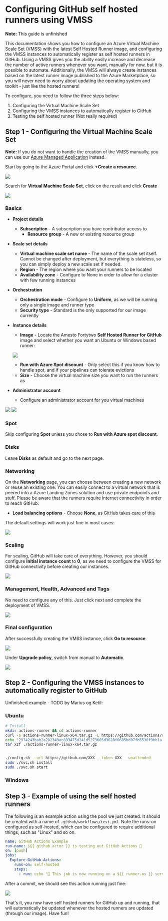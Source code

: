# Configuring GitHub self hosted runners using VMSS

**Note:** This guide is unfinished

This documentation shows you how to configure an Azure Virtual Machine Scale Set (VMSS) with the latest Self Hosted Runner image, and configuring the VMSS instances to automatically register as self hosted runners in GitHub. Using a VMSS gives you the ability easily increase and decrease the number of active runners whenever you want, manually for now, but it is possible to automate. Additionally, the VMSS will always create instances based on the latest runner image published to the Azure Marketplace, so you will never need to worry about updating the operating system and toolkit - just like the hosted runners!

To configure, you need to follow the three steps below:

1. Configuring the Virtual Machine Scale Set
2. Configuring the VMSS instances to automatically register to GitHub
3. Testing the self hosted runner (Not really required)

## Step 1 - Configuring the Virtual Machine Scale Set

**Note:** If you do not want to handle the creation of the VMSS manually, you can use our [Azure Managed Application](./github-managedapp) instead.

Start by going to the Azure Portal and click **+Create a resource**. 

![](media/20230914091454.png)

Search for **Virtual Machine Scale Set**, click on the result and click **Create**

![](media/20230914091624.png)

### Basics

- **Project details**
    - **Subscription** - A subscription you have contributor access to
        - **Resource group** - A new or existing resource group
- **Scale set details**
    - **Virtual machine scale set name** - The name of the scale set itself. Cannot be changed after deployment, but everything is stateless, so you can simply deploy a new scale set if needed.
    - **Region** - The region where you want your runners to be located
    - **Availability zone** - Configure to None in order to allow for a cluster with few running instances
- **Orchestration**
    - **Orchestration mode** - Configure to **Uniform**, as we will be running only a single image and runner type
    - **Security type** - Standard is the only supported for our image currently
- **Instance details**
    - **Image** - Locate the Amesto Fortytwo **Self Hosted Runner for GitHub** image and select whether you want an Ubuntu or Windows based runner:

    ![](media/20230914092637.png)

    - **Run with Azure Spot discount** - Only select this if you know how to handle spot, and if your pipelines can tolerate evictions
    - **Size** - Choose the virtual machine size you want to run the runners as
- **Administrator account**
    - Configure an administrator account for you virtual machines

![](media/20230914091817.png)
![](media/20230914092429.png)

### Spot

Skip configuring **Spot** unless you chose to **Run with Azure spot discount**.

### Disks

Leave **Disks** as default and go to the next page.

### Networking

On the **Networking** page, you can choose between creating a new network or reuse an existing one. You can easily connect to a virtual network that is peered into a Azure Landing Zones solution and use private endpoints and stuff. Please be aware that the runners require internet connectivity in order to reach GitHub.

- **Load balancing options** - Choose **None**, as GitHub takes care of this

The default settings will work just fine in most cases:

![](media/20230914093403.png)

### Scaling

For scaling, GitHub will take care of everything. However, you should configure **Initial instance count** to **0**, as we need to configure the VMSS for GitHub connectivity before creating our instances.

![](media/20230914093755.png)

### Management, Health, Advanced and Tags

No need to configure any of this. Just click next and complete the deployment of VMSS.

![](media/20230914093939.png)

### Final configuration

After successfully creating the VMSS instance, click **Go to resource**

![](media/20230914094919.png)

Under **Upgrade policy**, switch from manual to **Automatic**.

![](media/20230914095007.png)

## Step 2 - Configuring the VMSS instances to automatically register to GitHub

Unfinished example - TODO by Marius og Ketil:

### Ubuntu

```bash
# Install
mkdir actions-runner && cd actions-runner
curl -o actions-runner-linux-x64.tar.gz -L https://github.com/actions/runner/releases/download/v2.309.0/actions-runner-linux-x64-2.309.0.tar.gz
echo "2974243bab2a282349ac833475d241d5273605d3628f0685bd07fb5530f9bb1a  actions-runner-linux-x64.tar.gz" | shasum -a 256 -c
tar xzf ./actions-runner-linux-x64.tar.gz


./config.sh --url https://github.com/XXX --token XXX --unattended
sudo ./svc.sh install
sudo ./svc.sh start
```

### Windows

## Step 3 - Example of using the self hosted runners

The following is an example action using the pool we just created. It should be created with a name of ```.github/workflows/test.yml```. Note the runs-on configured as self-hosted, which can be configured to require additional things, such as "Linux" and so on.

```yaml
name: GitHub Actions Example
run-name: ${{ github.actor }} is testing out GitHub Actions 🚀
on: [push]
jobs:
  Explore-GitHub-Actions:
    runs-on: self-hosted
    steps:
      - run: echo "🐧 This job is now running on a ${{ runner.os }} server"
```

After a commit, we should see this action running just fine:

![](media/20230914154822.png)

That's it, you now have self hosted runners for GitHub up and running, that will automatically be updated whenever the hosted runners are updated (through our image). Have fun!
